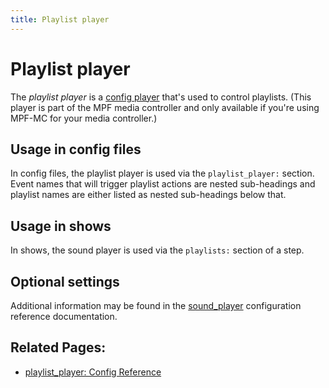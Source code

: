 ```yaml
---
title: Playlist player
---
```


# Playlist player


The *playlist player* is a [config player](index.md)
that's used to control playlists. (This player is part of the MPF media
controller and only available if you're using MPF-MC for your media
controller.)

## Usage in config files

In config files, the playlist player is used via the `playlist_player:`
section. Event names that will trigger playlist actions are nested
sub-headings and playlist names are either listed as nested sub-headings
below that.

## Usage in shows

In shows, the sound player is used via the `playlists:` section of a
step.

## Optional settings

Additional information may be found in the
[sound_player](../config/playlist_player.md)
configuration reference documentation.

## Related Pages:

* [playlist_player: Config Reference](../config/playlist_player.md)
